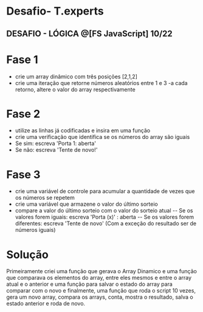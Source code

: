 # Desafio- T.experts
## DESAFIO - LÓGICA @[FS JavaScript] 10/22 

# Fase 1
- crie um array dinâmico com três posições [2,1,2]
- crie uma iteração que retorne números aleatórios entre 1 e 3
 -a cada retorno, altere o valor do array respectivamente

# Fase 2
- utilize as linhas já codificadas e insira em uma função
- crie uma verificação que identifica se os números do array são iguais
- Se sim: escreva 'Porta 1: aberta'
- Se não: escreva 'Tente de novo!'

# Fase 3

- crie uma variável de controle para acumular a quantidade de vezes que os números se repetem
- crie uma variável que armazene o valor do último sorteio
- compare a valor do último sorteio com o valor do sorteio atual
-- Se os valores forem iguais: escreva 'Porta (x)' : aberta
-- Se os valores forem diferentes: 
escreva 'Tente de novo' (Com a exceção do resultado ser de números iguais)

# Solução
Primeiramente criei uma função que gerava o Array Dinamico e uma função que comparava os elementos do array, entre eles mesmos 
e entre o array atual e o anterior e uma função para salvar o estado do array para comparar com o novo e finalmente, uma função que 
roda o script 10 vezes, gera um novo array, compara os arrays, conta, mostra o resultado, salva o estado anterior e roda de novo.

